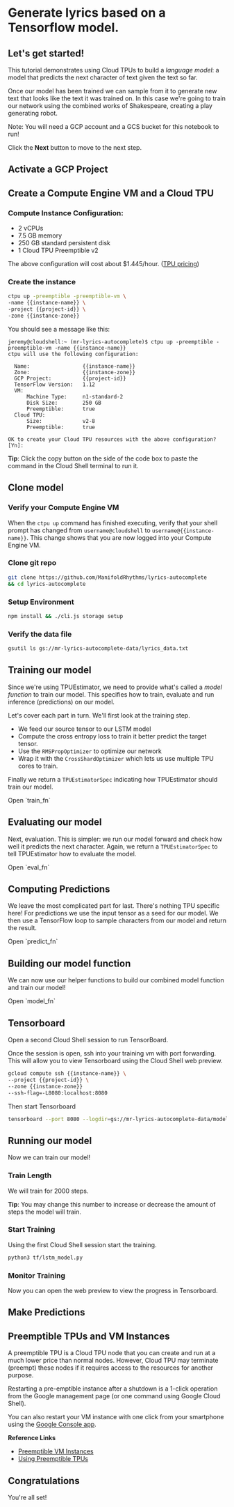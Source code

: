 # Generate lyrics based on a Tensorflow model.

<walkthrough-tutorial-duration duration="10"></walkthrough-tutorial-duration>

## Let's get started!

This tutorial demonstrates using Cloud TPUs to build a _language model_: a model that predicts the next character of 
text given the text so far.

Once our model has been trained we can sample from it to generate new text that looks like 
the text it was trained on. In this case we're going to train our network using the combined works of Shakespeare, 
creating a play generating robot.

<walkthrough-footnote>
Note: You will need a GCP account and a GCS bucket for this notebook to run!

Click the **Next** button to move to the next step.
</walkthrough-footnote>

## Activate a GCP Project

<walkthrough-project-setup></walkthrough-project-setup>

## Create a Compute Engine VM and a Cloud TPU

### Compute Instance Configuration:

* 2 vCPUs
* 7.5 GB memory
* 250 GB standard persistent disk
* 1 Cloud TPU Preemptible v2

The above configuration will cost about $1.445/hour. ([TPU pricing][tpu_pricing])

### Create the instance

<walkthrough-watcher-constant key="instance-name" value="lyrics-tpu">
</walkthrough-watcher-constant>

<walkthrough-watcher-constant key="instance-zone" value="us-central1-b">
</walkthrough-watcher-constant>

<open-cloud-shell-button open-cloud-shell devshell-precreate></open-cloud-shell-button>

```bash
ctpu up -preemptible -preemptible-vm \
-name {{instance-name}} \
-project {{project-id}} \
-zone {{instance-zone}}
```

You should see a message like this:

```
jeremy@cloudshell:~ (mr-lyrics-autocomplete)$ ctpu up -preemptible -preemptible-vm -name {{instance-name}}
ctpu will use the following configuration:

  Name:                 {{instance-name}}
  Zone:                 {{instance-zone}}
  GCP Project:          {{project-id}}
  TensorFlow Version:   1.12
  VM:
      Machine Type:     n1-standard-2
      Disk Size:        250 GB
      Preemptible:      true
  Cloud TPU:
      Size:             v2-8
      Preemptible:      true

OK to create your Cloud TPU resources with the above configuration? [Yn]:
```

**Tip**: Click the copy button on the side of the code box to paste the command in the Cloud Shell terminal to run it.


## Clone model

### Verify your Compute Engine VM
When the `ctpu up` command has finished executing, verify that your shell prompt has changed from `username@cloudshell` 
to `username@{{instance-name}}`. This change shows that you are now logged into your Compute Engine VM.

### Clone git repo

```bash
git clone https://github.com/ManifoldRhythms/lyrics-autocomplete
&& cd lyrics-autocomplete
```

### Setup Environment

```bash
npm install && ./cli.js storage setup
```

### Verify the data file

```bash
gsutil ls gs://mr-lyrics-autocomplete-data/lyrics_data.txt
```

## Training our model

Since we're using TPUEstimator, we need to provide what's called a _model function_ to train our model. 
This specifies how to train, evaluate and run inference (predictions) on our model.

Let's cover each part in turn. We'll first look at the training step.

* We feed our source tensor to our LSTM model
* Compute the cross entropy loss to train it better predict the target tensor.
* Use the `RMSPropOptimizer` to optimize our network
* Wrap it with the `CrossShardOptimizer` which lets us use multiple TPU cores to train.

Finally we return a `TPUEstimatorSpec` indicating how TPUEstimator should train our model.

<walkthrough-editor-select-line filePath="lyrics-autocomplete/tf/lstm_model.py" startLine="125" startCharacterOffset="0" endLine="125" endCharacterOffset="30">
Open `train_fn`
</walkthrough-editor-select-line>


## Evaluating our model

Next, evaluation. This is simpler: we run our model forward and check how well it predicts the next character. 
Again, we return a `TPUEstimatorSpec` to tell TPUEstimator how to evaluate the model.

<walkthrough-editor-select-line filePath="lyrics-autocomplete/tf/lstm_model.py" startLine="143" startCharacterOffset="0" endLine="143" endCharacterOffset="29">
Open `eval_fn`
</walkthrough-editor-select-line>


## Computing Predictions

We leave the most complicated part for last. There's nothing TPU specific here! For predictions we use the input tensor 
as a seed for our model. We then use a TensorFlow loop to sample characters from our model and return the result.

<walkthrough-editor-select-line filePath="lyrics-autocomplete/tf/lstm_model.py" startLine="164" startCharacterOffset="0" endLine="164" endCharacterOffset="24">
Open `predict_fn`
</walkthrough-editor-select-line>


## Building our model function

We can now use our helper functions to build our combined model function and train our model!

<walkthrough-editor-select-line filePath="lyrics-autocomplete/tf/lstm_model.py" startLine="220" startCharacterOffset="0" endLine="220" endCharacterOffset="46">
Open `model_fn`
</walkthrough-editor-select-line>


## Tensorboard

<walkthrough-spotlight-pointer cssSelector=".p6n-devshell-add-tab-button">Open</walkthrough-spotlight-pointer>
a second Cloud Shell session to run TensorBoard.

Once the session is open, ssh into your training vm with port forwarding. This will allow you to view 
Tensorboard using the Cloud Shell web preview.

```bash
gcloud compute ssh {{instance-name}} \
--project {{project-id}} \
--zone {{instance-zone}}
--ssh-flag=-L8080:localhost:8080
```

Then start Tensorboard

```bash
tensorboard --port 8080 --logdir=gs://mr-lyrics-autocomplete-data/model/log
```

## Running our model

Now we can train our model!

### Train Length

We will train for
<walkthrough-editor-select-line filePath="lyrics-autocomplete/tf/lstm_model.py" startLine="10" startCharacterOffset="10" endLine="10" endCharacterOffset="15">
2000
</walkthrough-editor-select-line>
steps.

**Tip**: You may change this number to increase or decrease the amount of steps the model will train.

### Start Training

Using the 
<walkthrough-spotlight-pointer cssSelector=".p6n-devshell-tab-bar .goog-tab:first-child">first</walkthrough-spotlight-pointer>
Cloud Shell session start the training.

```bash
python3 tf/lstm_model.py
```

### Monitor Training

Now you can open the
<walkthrough-spotlight-pointer spotlightId="devshell-web-preview-button">web preview</walkthrough-spotlight-pointer>
to view the progress in Tensorboard.


## Make Predictions




## Preemptible TPUs and VM Instances

A preemptible TPU is a Cloud TPU node that you can create and run at a much lower price than normal nodes. 
However, Cloud TPU may terminate (preempt) these nodes if it requires access to the resources for another purpose.

Restarting a pre-emptible instance after a shutdown is a 1-click operation from the Google management
page (or one command using Google Cloud Shell).

<walkthrough-footnote>

You can also restart your VM instance with one click from your smartphone using the [Google Console app](https://cloud.google.com/console-app/).

**Reference Links**

* [Preemptible VM Instances][gce_preemptible_docs]
* [Using Preemptible TPUs][tpu_preemptible_docs]

</walkthrough-footnote>

## Congratulations

<walkthrough-conclusion-trophy></walkthrough-conclusion-trophy>

You're all set!


[gcp_tpu_example]: https://github.com/tensorflow/tpu/blob/master/tools/colab/shakespeare_with_tpuestimator.ipynb
[tpu_pricing]: https://cloud.google.com/tpu/docs/pricing#pricing_example_using_a_preemptible_tpu
[tpu_preemptible_docs]: https://cloud.google.com/tpu/docs/preemptible
[gce_preemptible_docs]: https://cloud.google.com/compute/docs/instances/preemptible
